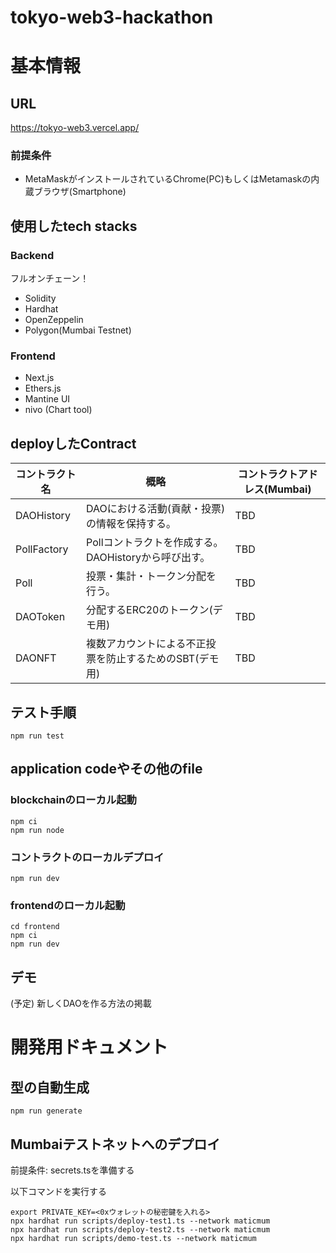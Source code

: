 # tokyo-web3-hackathon

# 基本情報
## URL
https://tokyo-web3.vercel.app/

### 前提条件
- MetaMaskがインストールされているChrome(PC)もしくはMetamaskの内蔵ブラウザ(Smartphone)

## 使用したtech stacks
### Backend
フルオンチェーン！
* Solidity
* Hardhat
* OpenZeppelin
* Polygon(Mumbai Testnet)
### Frontend
* Next.js
* Ethers.js
* Mantine UI
* nivo (Chart tool)

## deployしたContract

| コントラクト名  | 概略 | コントラクトアドレス(Mumbai) | 
| ------------- | ------------- | ------------- |
| DAOHistory  | DAOにおける活動(貢献・投票)の情報を保持する。  |  TBD |
| PollFactory  | Pollコントラクトを作成する。DAOHistoryから呼び出す。  | TBD  |
| Poll  | 投票・集計・トークン分配を行う。  | TBD  |
| DAOToken  | 分配するERC20のトークン(デモ用)  | TBD  |
| DAONFT  | 複数アカウントによる不正投票を防止するためのSBT(デモ用)  | TBD  |

## テスト手順

```
npm run test
```

## application codeやその他のfile

### blockchainのローカル起動
```
npm ci
npm run node
```

### コントラクトのローカルデプロイ
```
npm run dev
```
### frontendのローカル起動
```
cd frontend
npm ci
npm run dev
```

## デモ
(予定) 新しくDAOを作る方法の掲載

# 開発用ドキュメント
## 型の自動生成
```
npm run generate
```

## Mumbaiテストネットへのデプロイ
前提条件: secrets.tsを準備する

以下コマンドを実行する
```
export PRIVATE_KEY=<0xウォレットの秘密鍵を入れる>
npx hardhat run scripts/deploy-test1.ts --network maticmum
npx hardhat run scripts/deploy-test2.ts --network maticmum
npx hardhat run scripts/demo-test.ts --network maticmum
```